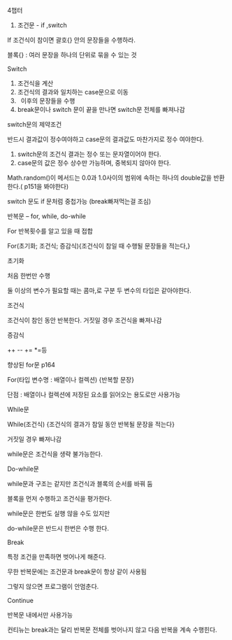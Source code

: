 ﻿4챕터

1. 조건문  - if ,switch

If 조건식이 참이면 괄호{} 안의 문장들을 수행하라.

블록{} : 여러 문장을 하나의 단위로 묶을 수 있는 것

Switch 

1. 조건식을 계산
1. 조건식의 결과와 일치하는 case문으로 이동
1. ` `이후의 문장들을 수행
1. break문이나 switch 문이 끝을 만나면 switch문 전체를 빠져나감

switch문의 제약조건

반드시 결과값이  정수여야하고 case문의 결과값도 마찬가지로 정수 여야한다.

1. switch문의 조건식 결과는 정수 또는 문자열이어야 한다.
1. case문의 값은 정수 상수만 가능하며, 중복되지 않아야 한다.

Math.random()이 메서드는 0.0과 1.0사이의 범위에 속하는 하나의 double값을 반환한다.( p151을 봐야한다)

switch 문도 if 문처럼 중첩가능  (break빠져먹는걸 조심)




반복문 – for, while, do-while 

For 반복횟수를 알고 있을 때 접합

For(초기화; 조건식; 증감식){조건식이 참일 때 수행될 문장들을 적는다,}

초기화

처음 한번만 수행

둘 이상의 변수가 필요할 때는 콤마,로 구분 두 변수의 타입은 같아야한다.

조건식 

조건식이 참인 동안 반복한다. 거짓일 경우 조건식을 빠져나감

증감식

++ -- += \*=등

향상된 for문 p164

For(타입 변수명 : 배열이나 컬렉션) {반복할 문장}

단점 : 배열이나 컬렉션에 저장된 요소를 읽어오는 용도로만 사용가능

While문

While(조건식) {조건식의 결과가 참일 동안 반복될 문장을 적는다}

거짓일 경우 빠져나감

while문은 조건식을 생략 불가능한다.


Do-while문

while문과 구조는 같지만 조건식과 블록의 순서를 바꿔 둠

블록을 먼저 수행하고  조건식을 평가한다.

while문은 한번도 실행 않을 수도 있지만 

do-while문은 반드시 한번은 수행 한다.

Break

특정 조건을 만족하면 벗어나게 해준다.

무한 반복문에는 조건문과 break문이 항상 같이 사용됨

그렇지 않으면 프로그램이 안멈춘다.

Continue

반복문 내에서만 사용가능

컨티뉴는 break과는 달리 반복문 전체를 벗어나지 않고 다음 반복을 계속 수행힌다.

